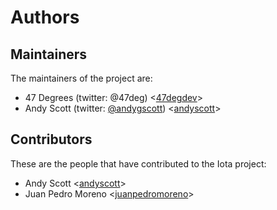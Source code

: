 # Authors

## Maintainers

The maintainers of the project are:

* 47 Degrees (twitter: @47deg) <[47degdev](https://github.com/47degdev)>
* Andy Scott (twitter: [@andygscott](https://twitter.com/andygscott)) <[andyscott](https://github.com/andyscott)>

## Contributors

These are the people that have contributed to the Iota project:

* Andy Scott <[andyscott](https://github.com/andyscott)>
* Juan Pedro Moreno <[juanpedromoreno](https://github.com/juanpedromoreno)>
